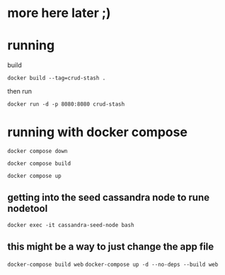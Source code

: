 # more here later ;)

# running

build

`docker build --tag=crud-stash .`

then run

`docker run -d -p 8080:8080 crud-stash`

# running with docker compose

`docker compose down`

`docker compose build`

`docker compose up`

## getting into the seed cassandra node to rune nodetool

`docker exec -it cassandra-seed-node bash`

## this might be a way to just change the app file

`docker-compose build web`
`docker-compose up -d --no-deps --build web`
